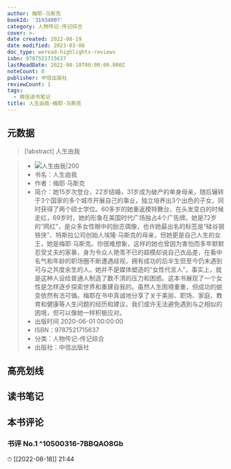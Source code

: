```yaml
---
author: 梅耶·马斯克
bookId: '31934007'
category: 人物传记-传记综合
cover: >-
date created: 2022-08-19
date modified: 2023-03-08
doc_type: weread-highlights-reviews
isbn: 9787521715637
lastReadDate: 2022-08-18T00:00:00.000Z
noteCount: 0
publisher: 中信出版社
reviewCount: 1
tags:
  - 微信读书笔记
title: 人生由我-梅耶·马斯克
---
```


## 元数据

>[!abstract] 人生由我

> - ![人生由我|200](https://wfqqreader-1252317822.image.myqcloud.com/cover/7/31934007/t7_31934007.jpg)
> - 书名：人生由我
> - 作者：梅耶·马斯克
> - 简介：她15岁次登台，22岁结婚，31岁成为破产的单身母亲，随后辗转于3个国家的多个城市开展自己的事业，独立培养出3个出色的子女，同时获得了两个硕士学位。60多岁的她重返模特舞台，在头发变白的时候走红，69岁时，她的形象在美国时代广场独占4个广告牌。她是72岁的“网红”，是众多女性眼中的励志偶像，也许她最出名的标签是“硅谷钢铁侠”、特斯拉公司创始人埃隆·马斯克的母亲，但她更是自己人生的女王，她是梅耶·马斯克。你很难想象，这样的她也曾因为害怕而多年默默忍受丈夫的家暴，身为令众人艳羡不已的超模却说自己衣品差，在看中名气和年龄的职场圈不断遭遇歧视，拥有成功的后半生但至今仍未遇到可与之共度余生的人。她并不是媒体塑造的“女性代言人”，事实上，就是这种人设给普通人制造了数不清的压力和困惑。这本书展现了一个女性是怎样逐步探索世界和重建自我的。虽然人生困境重重，但成功的蜕变依然有法可循。梅耶在书中真诚地分享了关于美丽、职场、家庭、教育和健康等人生问题的经历和建议，我们或许无法避免遇到与之相似的困境，但可以像她一样积极应对。
> - 出版时间 2020-06-01 00:00:00
> - ISBN：9787521715637
> - 分类：人物传记-传记综合
> - 出版社：中信出版社

## 高亮划线

## 读书笔记

## 本书评论

### 书评 No.1 ^10500316-7BBQAO8Gb

⏱ [[2022-08-18]] 21:44
